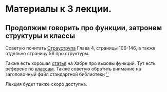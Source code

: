 # Материалы к 3 лекции.

## Продолжим говорить про функции, затронем структуры и классы

Советую почитать [Страуструпа](http://www.8361.ru/6sem/books/Straustrup-Yazyk_programmirovaniya_c.pdf) Глава 4, страницы 106-146, а также отдельно страницу 56 про структуры.

Также есть хорошая [статья](https://habr.com/ru/post/414443/) на Хабре про вызовы функций.
Тут есть референс по [классам](http://mycpp.ru/cpp/book/c13.html).
Также советую обратить внимание на заголовочный файл стандартной библиотеки ['<cstdarg>'](https://en.cppreference.com/w/cpp/header/cstdarg)

Лекция будет также скоро доступна. 
